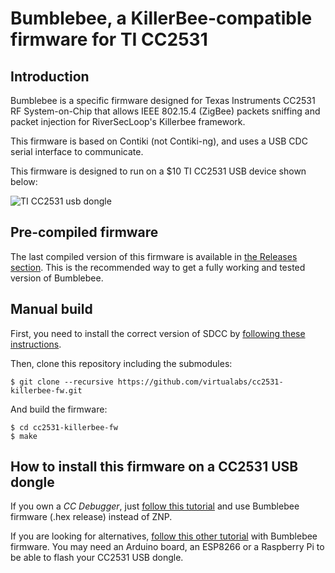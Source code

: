 Bumblebee, a KillerBee-compatible firmware for TI CC2531
=========================================================

Introduction
------------

Bumblebee is a specific firmware designed for Texas Instruments CC2531 RF System-on-Chip that
allows IEEE 802.15.4 (ZigBee) packets sniffing and packet injection for RiverSecLoop's Killerbee
framework.

This firmware is based on Contiki (not Contiki-ng), and uses a USB CDC serial interface to communicate.

This firmware is designed to run on a $10 TI CC2531 USB device shown below:

![TI CC2531 usb dongle](https://github.com/virtualabs/cc2531-killerbee-fw/blob/main/images/ticc2531.webp "TI CC2531 Usb dongle")

Pre-compiled firmware
---------------------

The last compiled version of this firmware is available in [the Releases section](https://github.com/virtualabs/cc2531-killerbee-fw/releases). This is the recommended way to
get a fully working and tested version of Bumblebee.

Manual build
------------

First, you need to install the correct version of SDCC by [following these instructions](http://swannonline.co.uk/?q=node/60).

Then, clone this repository including the submodules:

```
$ git clone --recursive https://github.com/virtualabs/cc2531-killerbee-fw.git
```

And build the firmware:

```
$ cd cc2531-killerbee-fw
$ make
```

How to install this firmware on a CC2531 USB dongle
---------------------------------------------------

If you own a *CC Debugger*, just [follow this tutorial](https://www.zigbee2mqtt.io/information/flashing_the_cc2531.html) and use Bumblebee firmware (.hex release) instead of ZNP.

If you are looking for alternatives, [follow this other tutorial](https://www.zigbee2mqtt.io/information/alternative_flashing_methods.html) with Bumblebee firmware. You may need an Arduino board, an ESP8266 or a Raspberry Pi to be able to flash your CC2531 USB dongle.

